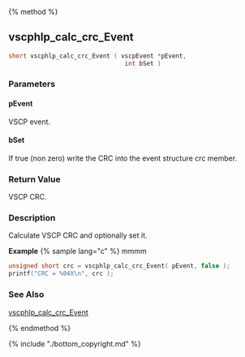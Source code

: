 
{% method %}
## vscphlp_calc_crc_Event

```c
short vscphlp_calc_crc_Event ( vscpEvent *pEvent, 
                                int bSet )
```

### Parameters

#### pEvent
VSCP event.

#### bSet
If true (non zero) write the CRC into the event structure crc member.

### Return Value
VSCP CRC. 

### Description
Calculate VSCP CRC and optionally set it.

**Example** {% sample lang="c" %}
mmmm

```c
unsigned short crc = vscphlp_calc_crc_Event( pEvent, false );
printf("CRC = %04X\n", crc );
```

### See Also
[vscphlp_calc_crc_Event](vscphlp_calc_crc_event.md)

{% endmethod %}

{% include "./bottom_copyright.md" %}